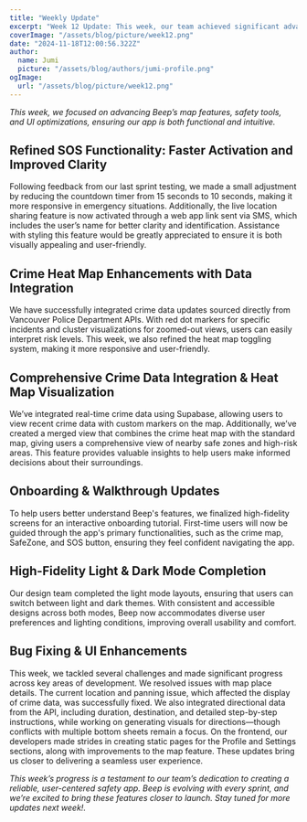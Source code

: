 ```yaml
---
title: "Weekly Update"
excerpt: "Week 12 Update: This week, our team achieved significant advancements in Beep’s core functionality and user experience design."
coverImage: "/assets/blog/picture/week12.png"
date: "2024-11-18T12:00:56.322Z"
author:
  name: Jumi
  picture: "/assets/blog/authors/jumi-profile.png"
ogImage:
  url: "/assets/blog/picture/week12.png"
---
```


_This week, we focused on advancing Beep’s map features, safety tools, and UI optimizations, ensuring our app is both functional and intuitive._

## Refined SOS Functionality: Faster Activation and Improved Clarity

Following feedback from our last sprint testing, we made a small adjustment by reducing the countdown timer from 15 seconds to 10 seconds, making it more responsive in emergency situations. Additionally, the live location sharing feature is now activated through a web app link sent via SMS, which includes the user’s name for better clarity and identification. Assistance with styling this feature would be greatly appreciated to ensure it is both visually appealing and user-friendly.

## Crime Heat Map Enhancements with Data Integration

We have successfully integrated crime data updates sourced directly from Vancouver Police Department APIs. With red dot markers for specific incidents and cluster visualizations for zoomed-out views, users can easily interpret risk levels. This week, we also refined the heat map toggling system, making it more responsive and user-friendly.

## Comprehensive Crime Data Integration & Heat Map Visualization

We’ve integrated real-time crime data using Supabase, allowing users to view recent crime data with custom markers on the map. Additionally, we’ve created a merged view that combines the crime heat map with the standard map, giving users a comprehensive view of nearby safe zones and high-risk areas. This feature provides valuable insights to help users make informed decisions about their surroundings.

## Onboarding & Walkthrough Updates

To help users better understand Beep's features, we finalized high-fidelity screens for an interactive onboarding tutorial. First-time users will now be guided through the app's primary functionalities, such as the crime map, SafeZone, and SOS button, ensuring they feel confident navigating the app.

## High-Fidelity Light & Dark Mode Completion

Our design team completed the light mode layouts, ensuring that users can switch between light and dark themes. With consistent and accessible designs across both modes, Beep now accommodates diverse user preferences and lighting conditions, improving overall usability and comfort.

## Bug Fixing & UI Enhancements

This week, we tackled several challenges and made significant progress across key areas of development. We resolved issues with map place details. The current location and panning issue, which affected the display of crime data, was successfully fixed. We also integrated directional data from the API, including duration, destination, and detailed step-by-step instructions, while working on generating visuals for directions—though conflicts with multiple bottom sheets remain a focus. On the frontend, our developers made strides in creating static pages for the Profile and Settings sections, along with improvements to the map feature. These updates bring us closer to delivering a seamless user experience.

_This week’s progress is a testament to our team’s dedication to creating a reliable, user-centered safety app. Beep is evolving with every sprint, and we’re excited to bring these features closer to launch. Stay tuned for more updates next week!._
